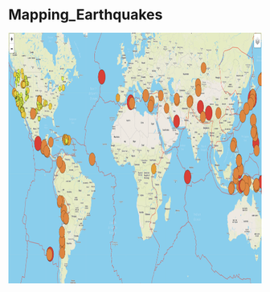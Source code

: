 # Mapping_Earthquakes



<img src="https://github.com/NataliaVelasquez18/Mapping_Earthquakes/blob/main/Earthquake%20Challenge/Resources/streets.png" width = "1400" height= "500" />
